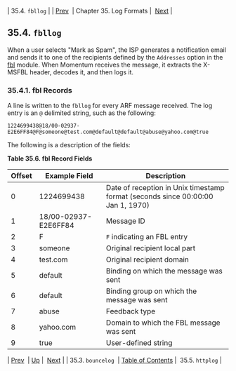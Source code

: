 | 35.4. `fbllog` |
| [Prev](log_formats.bouncelog)  | Chapter 35. Log Formats |  [Next](log_formats.httplog) |

## 35.4. `fbllog`

When a user selects "Mark as Spam", the ISP generates a notification email and sends it to one of the recipients defined by the `Addresses` option in the [fbl](modules.fbl "71.35. fbl - Feedback Loop") module. When Momentum receives the message, it extracts the X-MSFBL header, decodes it, and then logs it.

### 35.4.1. fbl Records

A line is written to the `fbllog` for every ARF message received. The log entry is an `@` delimited string, such as the following:

`1224699438@18/00-02937-E2E6FF84@F@someone@test.com@default@default@abuse@yahoo.com@true`

The following is a description of the fields:

<a name="log_formats.fbl_logger.fields"></a>

**Table 35.6. fbl Record Fields**

| Offset | Example Field | Description |
| --- | --- | --- |
| 0 | 1224699438 | Date of reception in Unix timestamp format (seconds since 00:00:00 Jan 1, 1970) |
| 1 | 18/00-02937-E2E6FF84 | Message ID |
| 2 | F | `F` indicating an FBL entry |
| 3 | someone | Original recipient local part |
| 4 | test.com | Original recipient domain |
| 5 | default | Binding on which the message was sent |
| 6 | default | Binding group on which the message was sent |
| 7 | abuse | Feedback type |
| 8 | yahoo.com | Domain to which the FBL message was sent |
| 9 | true | User-defined string |

| [Prev](log_formats.bouncelog)  | [Up](log_formats) |  [Next](log_formats.httplog) |
| 35.3. `bouncelog`  | [Table of Contents](index) |  35.5. `httplog` |

